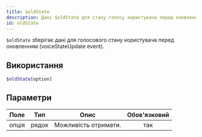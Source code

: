 ```yaml
---
title: $oldState
description: Дані $oldState для стану голосу користувача перед оновленням (voiceStateUpdate події).
id: oldState
---
```


`$oldState` зберігає дані для голосового стану користувача перед оновленням (voiceStateUpdate event).

## Використання

```php
$oldState[option]
```

## Параметри

| Поле  | Тип   | Опис                 | Обов'язковий |
| ----- | ----- | -------------------- |:------------:|
| опція | рядок | Можливість отримати. |     так      |